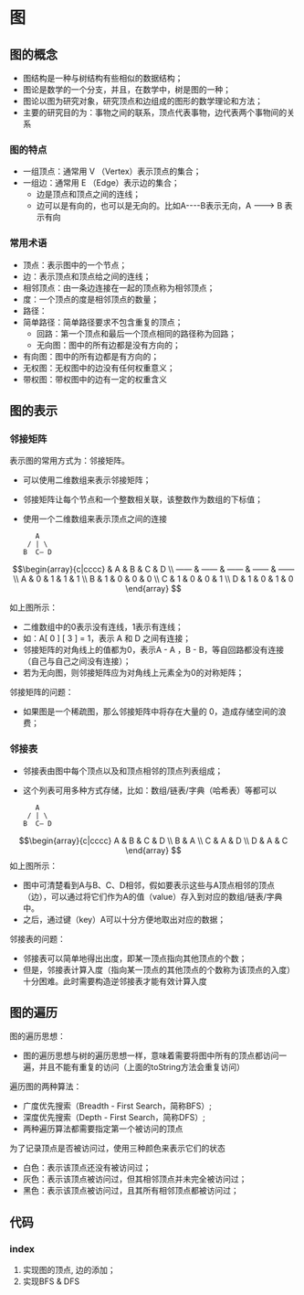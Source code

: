# 图

## 图的概念
- 图结构是一种与树结构有些相似的数据结构；
- 图论是数学的一个分支，并且，在数学中，树是图的一种；
- 图论以图为研究对象，研究顶点和边组成的图形的数学理论和方法；
- 主要的研究目的为：事物之间的联系，顶点代表事物，边代表两个事物间的关系

### 图的特点
- 一组顶点：通常用 V （Vertex）表示顶点的集合；
- 一组边：通常用 E （Edge）表示边的集合；
  * 边是顶点和顶点之间的连线；
  * 边可以是有向的，也可以是无向的。比如A----B表示无向，A ---> B 表示有向

### 常用术语
- 顶点：表示图中的一个节点；
- 边：表示顶点和顶点给之间的连线；
- 相邻顶点：由一条边连接在一起的顶点称为相邻顶点；
- 度：一个顶点的度是相邻顶点的数量；
- 路径：
- 简单路径：简单路径要求不包含重复的顶点；
  * 回路：第一个顶点和最后一个顶点相同的路径称为回路；
  * 无向图：图中的所有边都是没有方向的；
- 有向图：图中的所有边都是有方向的；
- 无权图：无权图中的边没有任何权重意义；
- 带权图：带权图中的边有一定的权重含义

## 图的表示
### 邻接矩阵
表示图的常用方式为：邻接矩阵。
- 可以使用二维数组来表示邻接矩阵；
- 邻接矩阵让每个节点和一个整数相关联，该整数作为数组的下标值；
- 使用一个二维数组来表示顶点之间的连接

         A
       / | \
      B  C— D
$$\begin{array}{c|cccc}
      & A & B & C & D \\
    —— & —— & —— & —— & —— \\
    A & 0 & 1 & 1 & 1 \\
    B & 1 & 0 & 0 & 0 \\
    C & 1 & 0 & 0 & 1 \\
    D & 1 & 0 & 1 & 0
\end{array} 
$$

如上图所示：

- 二维数组中的0表示没有连线，1表示有连线；
- 如：A[ 0 ] [ 3 ] = 1，表示 A 和 D 之间有连接；
- 邻接矩阵的对角线上的值都为0，表示A - A ，B - B，等自回路都没有连接（自己与自己之间没有连接）；
- 若为无向图，则邻接矩阵应为对角线上元素全为0的对称矩阵；

邻接矩阵的问题：
- 如果图是一个稀疏图，那么邻接矩阵中将存在大量的 0，造成存储空间的浪费；

### 邻接表
- 邻接表由图中每个顶点以及和顶点相邻的顶点列表组成；
- 这个列表可用多种方式存储，比如：数组/链表/字典（哈希表）等都可以

         A
       / | \
      B  C— D
$$\begin{array}{c|cccc}
    A & B & C & D \\
    B & A \\
    C & A & D \\
    D & A & C
\end{array} 
$$
如上图所示：

- 图中可清楚看到A与B、C、D相邻，假如要表示这些与A顶点相邻的顶点（边），可以通过将它们作为A的值（value）存入到对应的数组/链表/字典中。
- 之后，通过键（key）A可以十分方便地取出对应的数据；

邻接表的问题：

- 邻接表可以简单地得出出度，即某一顶点指向其他顶点的个数；
- 但是，邻接表计算入度（指向某一顶点的其他顶点的个数称为该顶点的入度）十分困难。此时需要构造逆邻接表才能有效计算入度

## 图的遍历
图的遍历思想：
- 图的遍历思想与树的遍历思想一样，意味着需要将图中所有的顶点都访问一遍，并且不能有重复的访问（上面的toString方法会重复访问）

遍历图的两种算法：
- 广度优先搜索（Breadth - First Search，简称BFS）;
- 深度优先搜索（Depth - First Search，简称DFS）;
- 两种遍历算法都需要指定第一个被访问的顶点

为了记录顶点是否被访问过，使用三种颜色来表示它们的状态

- 白色：表示该顶点还没有被访问过；
- 灰色：表示该顶点被访问过，但其相邻顶点并未完全被访问过；
- 黑色：表示该顶点被访问过，且其所有相邻顶点都被访问过；

## 代码
### index
1. 实现图的顶点, 边的添加；
2. 实现BFS & DFS

